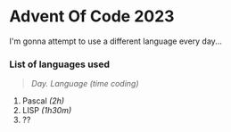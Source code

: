 # Advent Of Code 2023

I'm gonna attempt to use a different language every day...

### List of languages used

> _Day. Language (time coding)_

1. Pascal _(2h)_
2. LISP _(1h30m)_
3. ??
